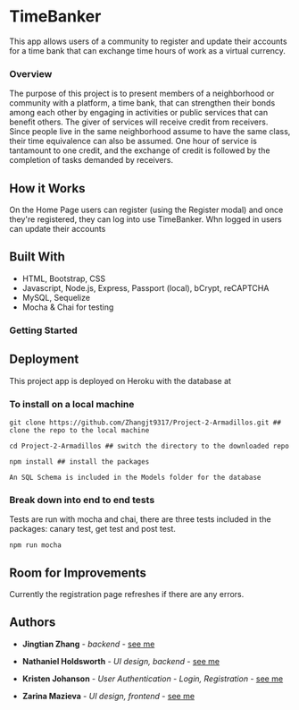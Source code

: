 # TimeBanker

This app allows users of a community to register and update their accounts for a time bank that can exchange time hours of work as a virtual currency.

### Overview

The purpose of this project is to present members of a neighborhood or community with a platform, a time bank, that can strengthen their bonds among each other by engaging in activities or public services that can benefit others. The giver of services will receive credit from receivers. Since people live in the same neighborhood assume to have the same class, their time equivalence can also be assumed. One hour of service is tantamount to one credit, and the exchange of credit is followed by the completion of tasks demanded by receivers.

## How it Works

On the Home Page users can register (using the Register modal) and once they're registered, they can log into use TimeBanker. Whn logged in users can update their accounts

## Built With

* HTML, Bootstrap, CSS
* Javascript, Node.js, Express, Passport (local), bCrypt, reCAPTCHA
* MySQL, Sequelize
* Mocha & Chai for testing

### Getting Started

## Deployment

This project app is deployed on Heroku with the database at 


### To install on a local machine

```
git clone https://github.com/Zhangjt9317/Project-2-Armadillos.git ## clone the repo to the local machine

cd Project-2-Armadillos ## switch the directory to the downloaded repo

npm install ## install the packages
 
An SQL Schema is included in the Models folder for the database

```


### Break down into end to end tests

Tests are run with mocha and chai, there are three tests included in the packages: canary test, get test and post test. 

```
npm run mocha
```

## Room for Improvements

Currently the registration page refreshes if there are any errors.


## Authors

* **Jingtian Zhang** - *backend* - [see me](https://github.com/Zhangjt9317)

* **Nathaniel Holdsworth** - *UI design, backend* - [see me](https://github.com/nholdsworth)

* **Kristen Johanson** - *User Authentication - Login, Registration* - [see me](https://github.com/klbjklbj)

* **Zarina Mazieva** - *UI design, frontend* - [see me](https://github.com/zmazieva78)
